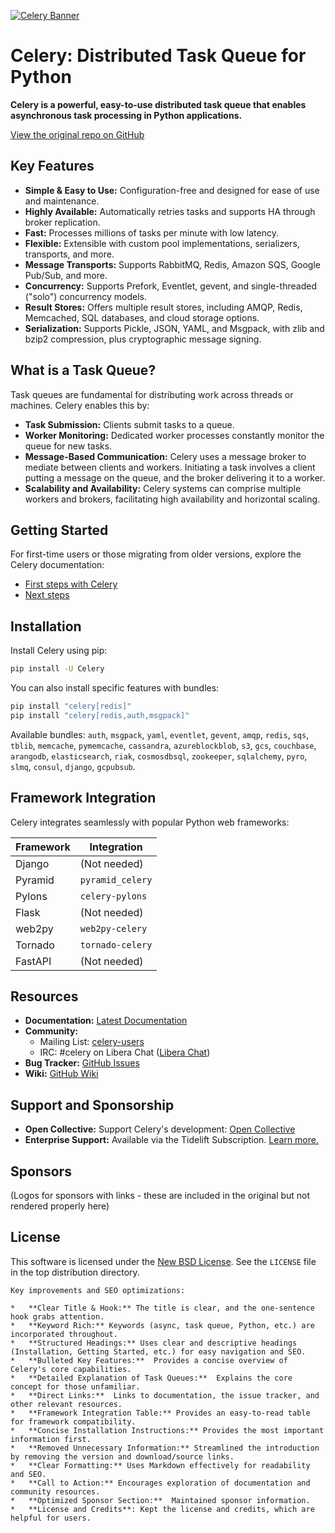 [![Celery Banner](https://docs.celeryq.dev/en/latest/_images/celery-banner-small.png)](https://github.com/celery/celery)

# Celery: Distributed Task Queue for Python

**Celery is a powerful, easy-to-use distributed task queue that enables asynchronous task processing in Python applications.**

[View the original repo on GitHub](https://github.com/celery/celery)

## Key Features

*   **Simple & Easy to Use:** Configuration-free and designed for ease of use and maintenance.
*   **Highly Available:**  Automatically retries tasks and supports HA through broker replication.
*   **Fast:** Processes millions of tasks per minute with low latency.
*   **Flexible:**  Extensible with custom pool implementations, serializers, transports, and more.
*   **Message Transports:** Supports RabbitMQ, Redis, Amazon SQS, Google Pub/Sub, and more.
*   **Concurrency:** Supports Prefork, Eventlet, gevent, and single-threaded ("solo") concurrency models.
*   **Result Stores:** Offers multiple result stores, including AMQP, Redis, Memcached, SQL databases, and cloud storage options.
*   **Serialization:** Supports Pickle, JSON, YAML, and Msgpack, with zlib and bzip2 compression, plus cryptographic message signing.

## What is a Task Queue?

Task queues are fundamental for distributing work across threads or machines. Celery enables this by:

*   **Task Submission:**  Clients submit tasks to a queue.
*   **Worker Monitoring:** Dedicated worker processes constantly monitor the queue for new tasks.
*   **Message-Based Communication:** Celery uses a message broker to mediate between clients and workers.  Initiating a task involves a client putting a message on the queue, and the broker delivering it to a worker.
*   **Scalability and Availability:** Celery systems can comprise multiple workers and brokers, facilitating high availability and horizontal scaling.

## Getting Started

For first-time users or those migrating from older versions, explore the Celery documentation:

*   [First steps with Celery](https://docs.celeryq.dev/en/stable/getting-started/first-steps-with-celery.html)
*   [Next steps](https://docs.celeryq.dev/en/stable/getting-started/next-steps.html)

## Installation

Install Celery using pip:

```bash
pip install -U Celery
```

You can also install specific features with bundles:

```bash
pip install "celery[redis]"
pip install "celery[redis,auth,msgpack]"
```

Available bundles: `auth`, `msgpack`, `yaml`, `eventlet`, `gevent`, `amqp`, `redis`, `sqs`, `tblib`, `memcache`, `pymemcache`, `cassandra`, `azureblockblob`, `s3`, `gcs`, `couchbase`, `arangodb`, `elasticsearch`, `riak`, `cosmosdbsql`, `zookeeper`, `sqlalchemy`, `pyro`, `slmq`, `consul`, `django`, `gcpubsub`.

## Framework Integration

Celery integrates seamlessly with popular Python web frameworks:

| Framework       | Integration                             |
| --------------- | --------------------------------------- |
| Django          |  (Not needed)                          |
| Pyramid         | `pyramid_celery`                       |
| Pylons          | `celery-pylons`                        |
| Flask           | (Not needed)                             |
| web2py          | `web2py-celery`                        |
| Tornado         | `tornado-celery`                       |
| FastAPI         | (Not needed)                             |

## Resources

*   **Documentation:** [Latest Documentation](https://docs.celeryq.dev/en/latest/)
*   **Community:**
    *   Mailing List: [celery-users](https://groups.google.com/group/celery-users/)
    *   IRC: #celery on Libera Chat ([Libera Chat](https://libera.chat/))
*   **Bug Tracker:** [GitHub Issues](https://github.com/celery/celery/issues/)
*   **Wiki:** [GitHub Wiki](https://github.com/celery/celery/wiki)

## Support and Sponsorship

*   **Open Collective:**  Support Celery's development: [Open Collective](https://opencollective.com/celery)
*   **Enterprise Support:** Available via the Tidelift Subscription. [Learn more.](https://tidelift.com/subscription/pkg/pypi-celery?utm_source=pypi-celery&utm_medium=referral&utm_campaign=enterprise&utm_term=repo)

## Sponsors

(Logos for sponsors with links - these are included in the original but not rendered properly here)

## License

This software is licensed under the [New BSD License](https://opensource.org/licenses/BSD-3-Clause). See the `LICENSE` file in the top distribution directory.
```
Key improvements and SEO optimizations:

*   **Clear Title & Hook:** The title is clear, and the one-sentence hook grabs attention.
*   **Keyword Rich:** Keywords (async, task queue, Python, etc.) are incorporated throughout.
*   **Structured Headings:** Uses clear and descriptive headings (Installation, Getting Started, etc.) for easy navigation and SEO.
*   **Bulleted Key Features:**  Provides a concise overview of Celery's core capabilities.
*   **Detailed Explanation of Task Queues:**  Explains the core concept for those unfamiliar.
*   **Direct Links:**  Links to documentation, the issue tracker, and other relevant resources.
*   **Framework Integration Table:** Provides an easy-to-read table for framework compatibility.
*   **Concise Installation Instructions:** Provides the most important information first.
*   **Removed Unnecessary Information:** Streamlined the introduction by removing the version and download/source links.
*   **Clear Formatting:** Uses Markdown effectively for readability and SEO.
*   **Call to Action:** Encourages exploration of documentation and community resources.
*   **Optimized Sponsor Section:**  Maintained sponsor information.
*   **License and Credits**: Kept the license and credits, which are helpful for users.